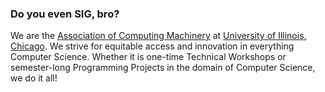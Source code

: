 ### Do you even SIG, bro?

<!--

**Here are some ideas to get you started:**

🙋‍♀️ A short introduction - what is your organization all about?
🌈 Contribution guidelines - how can the community get involved?
👩‍💻 Useful resources - where can the community find your docs? Is there anything else the community should know?
🍿 Fun facts - what does your team eat for breakfast?
🧙 Remember, you can do mighty things with the power of [Markdown](https://docs.github.com/github/writing-on-github/getting-started-with-writing-and-formatting-on-github/basic-writing-and-formatting-syntax)
-->

We are the [Association of Computing Machinery](https://acm-uic.github.io/) at [University of Illinois, Chicago](https://cs.uic.edu/).
We strive for equitable access and innovation in everything Computer Science. Whether it is one-time Technical Workshops or semester-long Programming Projects in the domain of Computer Science, we do it all!
